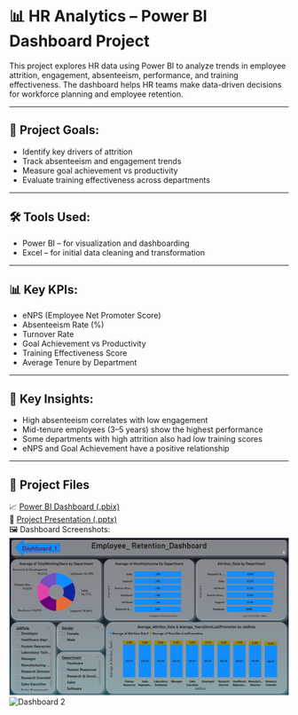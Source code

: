 # 📊 HR Analytics – Power BI Dashboard Project

This project explores HR data using Power BI to analyze trends in employee attrition, engagement, absenteeism, performance, and training effectiveness. The dashboard helps HR teams make data-driven decisions for workforce planning and employee retention.

---

## 🎯 Project Goals:
- Identify key drivers of attrition
- Track absenteeism and engagement trends
- Measure goal achievement vs productivity
- Evaluate training effectiveness across departments

---

## 🛠 Tools Used:
- Power BI – for visualization and dashboarding
- Excel – for initial data cleaning and transformation

---

## 📊 Key KPIs:
- eNPS (Employee Net Promoter Score)
- Absenteeism Rate (%)
- Turnover Rate
- Goal Achievement vs Productivity
- Training Effectiveness Score
- Average Tenure by Department

---

## 🧠 Key Insights:
- High absenteeism correlates with low engagement
- Mid-tenure employees (3–5 years) show the highest performance
- Some departments with high attrition also had low training scores
- eNPS and Goal Achievement have a positive relationship

---

## 📁 Project Files

📈 [Power BI Dashboard (.pbix)](https://github.com/BabithaKudikala/HR-Analysis-dashboard-project-excelr/blob/main/HR_Analytics%20%40%20pbi%20final.pbix)  
🎤 [Project Presentation (.pptx)](https://github.com/BabithaKudikala/HR-Analysis-dashboard-project-excelr/blob/main/EMPLOYEE%20RETENTION%20HR%20ANALYSIS%20(%20project%202%20).pptx)  
🖼️ Dashboard Screenshots:  
![Dashboard 1](https://github.com/BabithaKudikala/HR-Analysis-dashboard-project-excelr/blob/main/Screenshot%202025-07-31%20215314.png?raw=true)  
![Dashboard 2](https://github.com/Bab)
